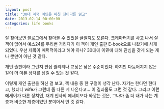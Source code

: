 ```yaml
---
layout: post
title: "30대 미국 이민은 미친 짓이다를 읽고"
date: 2013-02-14 00:00:00
categories: life books
---
```

잘 찾아보면 블로그에서 찾아볼 수 있었을 글일지도 모른다. 크레마터치를 사고 나서 살 책이 없어서 예스24를 두리번 거리다가 이 책이 개인 출판 E-book으로 나왔기에 사게 되었다. 우선 제목이 매력적이라고 해야 하나? 30대에 이민에 대해 관심을 갖게 되는 게 나 뿐만이 아닌 것 같다.

개인 출판이라 그런지 편집 퀄리티나 교정은 낮은 수준이었다. 하지만 다듬어지지 않은 칼이 더 아픈 상처를 남길 수 있는 것 같다.

이렇게 개인 출판을 하신 걸 보고, 책 내용 중 한 구절이 생각 난다. 자기는 한다면 한다고, 했더니 wife가 그런데 좀 다른 게 나온다고... 이 결과물도 그런 것 같다. 그리고 이런 에세이가 다른 정치인, 재계 인사의 에세이보다 와닿는 것은, 그나마 좀 더 내가 사는 계층과 비슷한 계층이었던 분이어서 인 것 같다.
